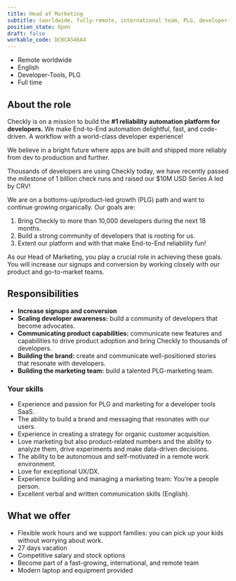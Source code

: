```yaml
---
title: Head of Marketing
subtitle: (worldwide, fully-remote, international team, PLG, developer-tools)
position_state: Open
draft: false
workable_code: DC0CA546A4
---
```


- Remote worldwide
- English
- Developer-Tools, PLG
- Full time

## About the role

Checkly is on a mission to build the **#1 reliability automation platform for developers.** We make End-to-End automation delightful, fast, and code-driven. A workflow with a world-class developer experience!

We believe in a bright future where apps are built and shipped more reliably from dev to production and further.

Thousands of developers are using Checkly today, we have recently passed the milestone of 1 billion check runs and raised our $10M USD Series A led by CRV!

We are on a bottoms-up/product-led growth (PLG) path and want to continue growing organically. Our goals are:

1. Bring Checkly to more than 10,000 developers during the next 18 months.
2. Build a strong community of developers that is rooting for us.
3. Extent our platform and with that make End-to-End reliability fun!

As our Head of Marketing, you play a crucial role in achieving these goals. You will increase our signups and conversion by working closely with our product and go-to-market teams.

## Responsibilities
- **Increase signups and conversion**
- **Scaling developer awareness:** build a community of developers that become advocates.
- **Communicating product capabilities:** communicate new features and capabilities to drive product adoption and bring Checkly to thousands of developers.
- **Building the brand:** create and communicate well-positioned stories that resonate with developers.
- **Building the marketing team:** build a talented PLG-marketing team.

### Your skills
- Experience and passion for PLG and marketing for a developer tools SaaS.
- The ability to build a brand and messaging that resonates with our users.
- Experience in creating a strategy for organic customer acquisition.
- Love marketing but also product-related numbers and the ability to analyze them, drive experiments and make data-driven decisions.
- The ability to be autonomous and self-motivated in a remote work environment.
- Love for exceptional UX/DX.
- Experience building and managing a marketing team: You’re a people person.
- Excellent verbal and written communication skills (English).

## What we offer
- Flexible work hours and we support families: you can pick up your kids without worrying about work.
- 27 days vacation
- Competitive salary and stock options
- Become part of a fast-growing, international, and remote team
- Modern laptop and equipment provided
